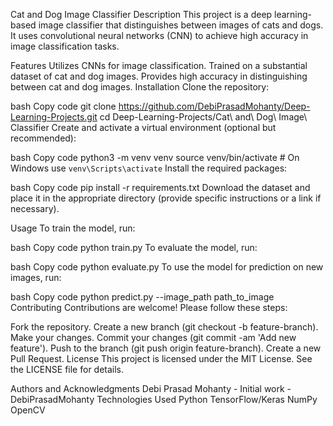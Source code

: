 Cat and Dog Image Classifier
Description
This project is a deep learning-based image classifier that distinguishes between images of cats and dogs. It uses convolutional neural networks (CNN) to achieve high accuracy in image classification tasks.

Features
Utilizes CNNs for image classification.
Trained on a substantial dataset of cat and dog images.
Provides high accuracy in distinguishing between cat and dog images.
Installation
Clone the repository:

bash
Copy code
git clone https://github.com/DebiPrasadMohanty/Deep-Learning-Projects.git
cd Deep-Learning-Projects/Cat\ and\ Dog\ Image\ Classifier
Create and activate a virtual environment (optional but recommended):

bash
Copy code
python3 -m venv venv
source venv/bin/activate  # On Windows use `venv\Scripts\activate`
Install the required packages:

bash
Copy code
pip install -r requirements.txt
Download the dataset and place it in the appropriate directory (provide specific instructions or a link if necessary).

Usage
To train the model, run:

bash
Copy code
python train.py
To evaluate the model, run:

bash
Copy code
python evaluate.py
To use the model for prediction on new images, run:

bash
Copy code
python predict.py --image_path path_to_image
Contributing
Contributions are welcome! Please follow these steps:

Fork the repository.
Create a new branch (git checkout -b feature-branch).
Make your changes.
Commit your changes (git commit -am 'Add new feature').
Push to the branch (git push origin feature-branch).
Create a new Pull Request.
License
This project is licensed under the MIT License. See the LICENSE file for details.

Authors and Acknowledgments
Debi Prasad Mohanty - Initial work - DebiPrasadMohanty
Technologies Used
Python
TensorFlow/Keras
NumPy
OpenCV

